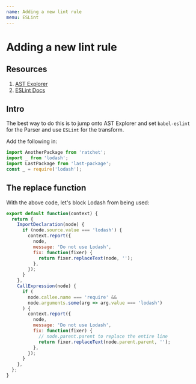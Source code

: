 ```yaml
---
name: Adding a new lint rule
menu: ESLint
---
```


# Adding a new lint rule

## Resources

1. [AST Explorer](https://astexplorer.net/)
2. [ESLint Docs](https://eslint.org/docs/developer-guide/working-with-rules)

## Intro

The best way to do this is to jump onto AST Explorer and set `babel-eslint` for the Parser and use `ESLint` for the transform.

Add the following in:

```js
import AnotherPackage from 'ratchet';
import _ from 'lodash';
import LastPackage from 'last-package';
const _ = require('lodash');
```

## The replace function

With the above code, let's block Lodash from being used:

```js
export default function(context) {
  return {
    ImportDeclaration(node) {
      if (node.source.value === 'lodash') {
        context.report({
          node,
          message: 'Do not use Lodash',
          fix: function(fixer) {
            return fixer.replaceText(node, '');
          },
        });
      }
    },
    CallExpression(node) {
      if (
        node.callee.name === 'require' &&
        node.arguments.some(arg => arg.value === 'lodash')
      ) {
        context.report({
          node,
          message: 'Do not use Lodash',
          fix: function(fixer) {
            // node.parent.parent to replace the entire line
            return fixer.replaceText(node.parent.parent, '');
          },
        });
      }
    },
  };
}
```
